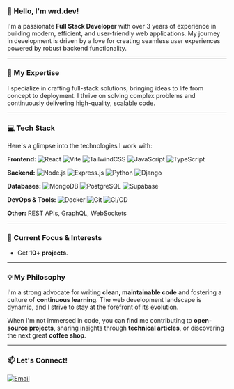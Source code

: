 ### 👋 Hello, I'm wrd.dev!

I'm a passionate **Full Stack Developer** with over 3 years of experience in building modern, efficient, and user-friendly web applications. My journey in development is driven by a love for creating seamless user experiences powered by robust backend functionality.

---

### 🚀 My Expertise

I specialize in crafting full-stack solutions, bringing ideas to life from concept to deployment. I thrive on solving complex problems and continuously delivering high-quality, scalable code.

---

### 💻 Tech Stack

Here's a glimpse into the technologies I work with:

**Frontend:**
![React](https://img.shields.io/badge/React-61DAFB?style=for-the-badge&logo=react&logoColor=black)
![Vite](https://img.shields.io/badge/Vite-646CFF?style=for-the-badge&logo=vite&logoColor=white)
![TailwindCSS](https://img.shields.io/badge/TailwindCSS-06B6D4?style=for-the-badge&logo=tailwindcss&logoColor=white)
![JavaScript](https://img.shields.io/badge/JavaScript-F7DF1E?style=for-the-badge&logo=javascript&logoColor=black)
![TypeScript](https://img.shields.io/badge/TypeScript-3178C6?style=for-the-badge&logo=typescript&logoColor=white)

**Backend:**
![Node.js](https://img.shields.io/badge/Node.js-339933?style=for-the-badge&logo=node.js&logoColor=white)
![Express.js](https://img.shields.io/badge/Express.js-000000?style=for-the-badge&logo=express&logoColor=white)
![Python](https://img.shields.io/badge/Python-3776AB?style=for-the-badge&logo=python&logoColor=white)
![Django](https://img.shields.io/badge/Django-092E20?style=for-the-badge&logo=django&logoColor=white)

**Databases:**
![MongoDB](https://img.shields.io/badge/MongoDB-47A248?style=for-the-badge&logo=mongodb&logoColor=white)
![PostgreSQL](https://img.shields.io/badge/PostgreSQL-316192?style=for-the-badge&logo=postgresql&logoColor=white)
![Supabase](https://img.shields.io/badge/Supabase-3ECF8E?style=for-the-badge&logo=supabase&logoColor=white)

**DevOps & Tools:**
![Docker](https://img.shields.io/badge/Docker-2496ED?style=for-the-badge&logo=docker&logoColor=white)
![Git](https://img.shields.io/badge/Git-F05032?style=for-the-badge&logo=git&logoColor=white)
![CI/CD](https://img.shields.io/badge/CI/CD-black?style=for-the-badge)

**Other:**
REST APIs, GraphQL, WebSockets

---

### 🌱 Current Focus & Interests

* Get **10+ projects**.

---

### 💡 My Philosophy

I'm a strong advocate for writing **clean, maintainable code** and fostering a culture of **continuous learning**. The web development landscape is dynamic, and I strive to stay at the forefront of its evolution.

When I'm not immersed in code, you can find me contributing to **open-source projects**, sharing insights through **technical articles**, or discovering the next great **coffee shop**.

---

### 📫 Let's Connect!

[![Email](https://img.shields.io/badge/Email-D14836?style=for-the-badge&logo=gmail&logoColor=white)](mailto:mihnearobi@gmail.com)
